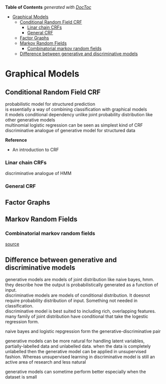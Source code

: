 **Table of Contents**  *generated with [DocToc](http://doctoc.herokuapp.com/)*

- [Graphical Models](#graphical-models)
	- [Conditional Random Field CRF](#conditional-random-field-crf)
		- [Linar chain CRFs](#linar-chain-crfs)
		- [General CRF](#general-crf)
	- [Factor Graphs](#factor-graphs)
	- [Markov Random Fields](#markov-random-fields)
		- [Combinatorial markov random fields](#combinatorial-markov-random-fields)
	- [Difference between generative and discriminative models](#difference-between-generative-and-discriminative-models)

# Graphical Models

## Conditional Random Field CRF
probabilistic model for structured prediction  
is essentially a way of combining classification with graphical models  
it models conditional dependency unlike joint probability distribution like other generative models  
multinomial logistic regression can be seen as simplest kind of CRF  
discriminative analogue of generative model for structured data  

__Reference__
- An introduction to CRF

### Linar chain CRFs
discriminative analogue of HMM  

### General CRF

## Factor Graphs

## Markov Random Fields

### Combinatorial markov random fields
[source](http://people.cs.umass.edu/~ronb/papers/ecml06.pdf)  

## Difference between generative and discriminative models
generative models are models of joint distribution like naive bayes, hmm. they describe how the output is probabilistically
generated as a function of input.  
discriminative models are models of conditional distribution. It doesnot require probability distribution of input. Something not needed in classification.  
discriminative model is best suited to including rich, overlapping features.  
many family of joint distribution have conditional that take the logestic regression form.  

naive bayes and logistic repgression form the generative-discriminative pair  

generative models can be more natural for handling latent variables, partially-labelled data and unlabelled data. when the data is completely unlabelled then the generative model can be applied in unsupervised fashion. Whereas unsupervised learning in discriminative model is still an active area of research and less natural  

generative models can sometime perform better especially when the dataset is small  
